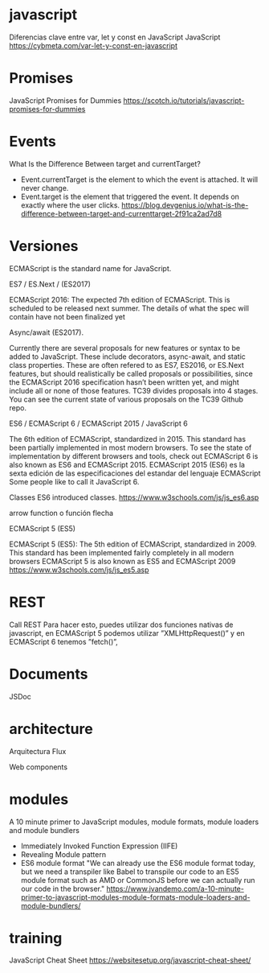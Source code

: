 # javascript

Diferencias clave entre var, let y const en JavaScript JavaScript 
https://cybmeta.com/var-let-y-const-en-javascript

# Promises

JavaScript Promises for Dummies
https://scotch.io/tutorials/javascript-promises-for-dummies


# Events


What Is the Difference Between target and currentTarget?
- Event.currentTarget is the element to which the event is attached. It will never change.
- Event.target is the element that triggered the event. It depends on exactly where the user clicks.
https://blog.devgenius.io/what-is-the-difference-between-target-and-currenttarget-2f91ca2ad7d8


# Versiones

ECMAScript is the standard name for JavaScript.

ES7  / ES.Next  / (ES2017)

ECMAScript 2016: The expected 7th edition of ECMAScript. This is scheduled to be released next summer. The details of what the spec will contain have not been finalized yet

Async/await (ES2017).

Currently there are several proposals for new features or syntax to be added to JavaScript. These include decorators, async-await, and static class properties. These are often refered to as ES7, ES2016, or ES.Next features, but should realistically be called proposals or possibilities, since the ECMAScript 2016 specification hasn’t been written yet, and might include all or none of those features. TC39 divides proposals into 4 stages. You can see the current state of various proposals on the TC39 Github repo.

ES6 / ECMAScript 6 / ECMAScript 2015 / JavaScript 6



The 6th edition of ECMAScript, standardized in 2015. This standard has been partially implemented in most modern browsers. To see the state of implementation by different browsers and tools, check out
ECMAScript 6 is also known as ES6 and ECMAScript 2015.
ECMAScript 2015 (ES6) es la sexta edición de las especificaciones del estandar del lenguaje ECMAScript
Some people like to call it JavaScript 6.

Classes
ES6 introduced classes.
https://www.w3schools.com/js/js_es6.asp


arrow function o función flecha

ECMAScript 5 (ES5)

ECMAScript 5 (ES5): The 5th edition of ECMAScript, standardized in 2009. This standard has been implemented fairly completely in all modern browsers
ECMAScript 5 is also known as ES5 and ECMAScript 2009
https://www.w3schools.com/js/js_es5.asp


# REST 

Call REST 
Para hacer esto, puedes utilizar dos funciones nativas de javascript, en ECMAScript 5 podemos utilizar ”XMLHttpRequest()” y en ECMAScript 6 tenemos ”fetch()”,

# Documents

JSDoc


# architecture

Arquitectura Flux

Web components


# modules


A 10 minute primer to JavaScript modules, module formats, module loaders and module bundlers
- Immediately Invoked Function Expression (IIFE)
- Revealing Module pattern
- ES6 module format "We can already use the ES6 module format today, but we need a transpiler like Babel to transpile our code to an ES5 module format such as AMD or CommonJS before we can actually run our code in the browser."
https://www.jvandemo.com/a-10-minute-primer-to-javascript-modules-module-formats-module-loaders-and-module-bundlers/


# training

JavaScript Cheat Sheet
https://websitesetup.org/javascript-cheat-sheet/